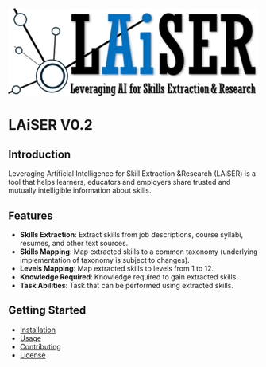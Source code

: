 
<!-- Show an image in assets directory here -->
![LAiSER](assets/laiser.png)

# LAiSER V0.2

## Introduction
Leveraging ​Artificial ​Intelligence for ​Skill ​Extraction &​ Research (LAiSER) is a tool that helps learners, educators and employers share trusted and mutually intelligible information about skills​. 



## Features
- **Skills Extraction**: Extract skills from job descriptions, course syllabi, resumes, and other text sources.
- **Skills Mapping**: Map extracted skills to a common taxonomy (underlying implementation of taxonomy is subject to changes).
- **Levels Mapping**: Map extracted skills to levels from 1 to 12.
- **Knowledge Required**: Knowledge required to gain extracted skills.
- **Task Abilities**: Task that can be performed using extracted skills.

## Getting Started
- [Installation](installation.md)
- [Usage](usage.md)
- [Contributing](contributing.md)
- [License](license.md)


